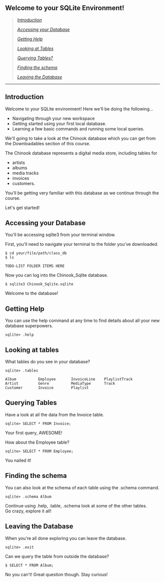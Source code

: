 **Welcome to your SQLite Environment!**
------------------------------------------

> [*Introduction*](#introduction)
>
> [*Accessing your Database*](#accessing-your-database)
>
> [*Getting Help*](#getting-help)
>
> [*Looking at Tables*](#looking-at-tables) 
>
> [*Querying Tables?*](#querying-tables)
>
> [*Finding the schema*](#finding-the-schema)
>
> [*Leaving the Database*](#leaving-the-database)

--------------------------------------------

**Introduction**
--------------------

Welcome to your SQLite environment!  Here we'll be doing the following...
* Navigating through your new workspace 
* Getting started using your first local database.
* Learning a few basic commands and running some local queries.

We'll going to take a look at the Chinook database which you can get from the Downloadables section of this course.

The Chinook database represents a digital media store, including tables for 
* artists 
* albums 
* media tracks 
* invoices  
* customers.  

You'll be getting very familiar with this database as we continue through the course. 

Let's get started!

**Accessing your Database**
--------------------

You'll be accessing sqlite3 from your terminal window.

First, you'll need to navigate your terminal to the folder you've downloaded.

```
$ cd your/file/path/class_db
$ ls

TODO-LIST FOLDER ITEMS HERE
```

Now you can log into the Chinook_Sqlite database.
```
$ sqlite3 Chinook_Sqlite.sqlite
```
Welcome to the database!

**Getting Help**
--------------------
You can use the help command at any time to find details about all your new database superpowers.

```
sqlite> .help
```

**Looking at tables**
--------------------

What tables do you see in your database?
```
sqlite> .tables

Album          Employee       InvoiceLine    PlaylistTrack
Artist         Genre          MediaType      Track        
Customer       Invoice        Playlist   
```

**Querying Tables**
--------------------
Have a look at all the data from the Invoice table.
```
sqlite> SELECT * FROM Invoice;
```
Your first query, AWESOME!

How about the Employee table?
```
sqlite> SELECT * FROM Employee;
```

You nailed it!


**Finding the schema**
--------------------
You can also look at the schema of each table using the .schema command.

```
sqlite> .schema Album
```

Continue using .help, .table, .schema look at some of the other tables.  
Go crazy, explore it all!  

**Leaving the Database**
--------------------

When you're all done exploring you can leave the database.
```
sqlite> .exit 
```

Can we query the table from outside the database?
```
$ SELECT * FROM Album;
```
No you can't! Great question though.  Stay curious!


